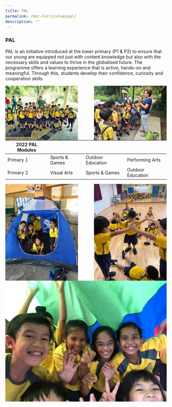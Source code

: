 ```yaml
---
title: PAL
permalink: /Our-Curriculum/pal/
description: ""
---
```

### PAL

PAL is an initiative introduced at the lower primary (P1 & P2) to ensure that our young are equipped not just with content knowledge but also with the necessary skills and values to thrive in the globalised future. The programme offers a learning experience that is active, hands-on and meaningful. Through this, students develop their confidence, curiosity and cooperation skills.


<img src="/images/pal1.jpg" 
     style="width:45%" align = left>
		 <img src="/images/pal2.jpg" 
     style="width:45%" align = right>


| 2022 PAL Modules |  |  |  |
|---|---|---|---|
| Primary 1 | Sports & Games | Outdoor Education | Performing Arts |
| Primary 2 | Visual Arts | Sports & Games | Outdoor Education |


<img src="/images/pal4.jpg" 
     style="width:45%" align = left>
<img src="/images/pal3.jpg" 
     style="width:45%" align = right>
![](/images/pal5.jpg)